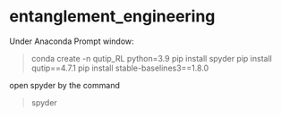 # entanglement_engineering

Under Anaconda Prompt window:
>conda create -n qutip_RL python=3.9
>pip install spyder
>pip install qutip==4.7.1
>pip install stable-baselines3==1.8.0

open spyder by the command
> spyder
